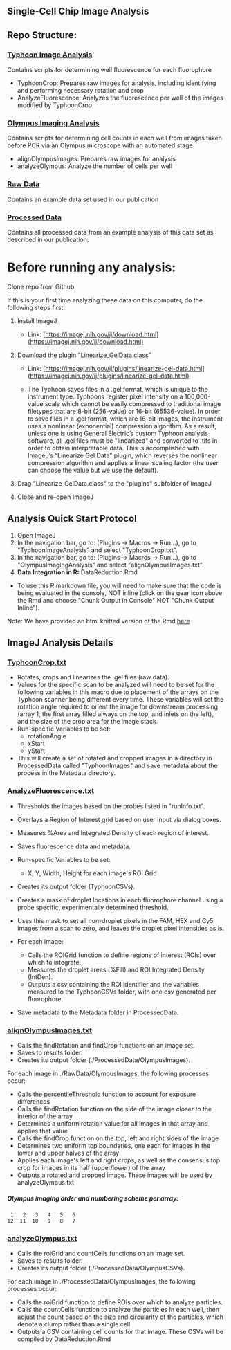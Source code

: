 ## Single-Cell Chip Image Analysis

## Repo Structure:

### [Typhoon Image Analysis](https://github.com/FredHutch/SDGenotypingAnalysis/tree/master/TyphoonImageAnalysis)
 Contains scripts for determining well fluorescence for each fluorophore

  - TyphoonCrop: Prepares raw images for analysis, including identifying and performing necessary rotation and crop
  - AnalyzeFluorescence: Analyzes the fluorescence per well of the images modified by TyphoonCrop

### [Olympus Imaging Analysis](https://github.com/FredHutch/SDGenotypingAnalysis/tree/master/OlympusImagingAnalysis)
Contains scripts for determining cell counts in each well from images taken before PCR via an Olympus microscope with an automated stage

  - alignOlympusImages:  Prepares raw images for analysis
  - analyzeOlympus:  Analyze the number of cells per well

### [Raw Data](https://github.com/FredHutch/SDGenotypingAnalysis/tree/master/RawData)
Contains an example data set used in our publication

### [Processed Data](https://github.com/FredHutch/SDGenotypingAnalysis/tree/master/ProcessedData)
Contains all processed data from an example analysis of this data set as described in our publication.

# Before running any analysis:
Clone repo from Github.

If this is your first time analyzing these data on this computer, do the following steps first:

1. Install ImageJ

    - Link:  [https://imagej.nih.gov/ij/download.html](https://imagej.nih.gov/ij/download.html)

2. Download the plugin "Linearize_GelData.class"

    - Link:  [https://imagej.nih.gov/ij/plugins/linearize-gel-data.html](https://imagej.nih.gov/ij/plugins/linearize-gel-data.html)

    - The Typhoon saves files in a .gel format, which is unique to the instrument type.  Typhoons register pixel intensity on a 100,000-value scale which cannot be easily compressed to traditional image filetypes that are 8-bit (256-value) or 16-bit (65536-value).  In order to save files in a .gel format, which are 16-bit images, the instrument uses a nonlinear (exponential) compression algorithm.  As a result, unless one is using General Electric’s custom Typhoon analysis software, all .gel files must be "linearized" and converted to .tifs in order to obtain interpretable data.  This is accomplished with ImageJ’s “Linearize Gel Data” plugin, which reverses the nonlinear compression algorithm and applies a linear scaling factor (the user can choose the value but we use the default).

3. Drag "Linearize_GelData.class" to the "plugins" subfolder of ImageJ

4. Close and re-open ImageJ


## Analysis Quick Start Protocol
1. Open ImageJ
2. In the navigation bar, go to: (Plugins -> Macros -> Run...), go to "TyphoonImageAnalysis" and select "TyphoonCrop.txt".  
3. In the navigation bar, go to: (Plugins -> Macros -> Run...), go to "OlympusImagingAnalysis" and select "alignOlympusImages.txt".
13. **Data Integration in R:**  DataReduction.Rmd
   - To use this R markdown file, you will need to make sure that the code is being evaluated in the console, NOT inline (click on the gear icon above the Rmd and choose "Chunk Output in Console" NOT "Chunk Output Inline").  

Note: We have provided an html knitted version of the Rmd [here](https://fredhutch.github.io/SDGenotypingAnalysis/index.html)

## ImageJ Analysis Details
### [TyphoonCrop.txt](https://github.com/FredHutch/SDGenotypingAnalysis/blob/master/TyphoonImageAnalysis/TyphoonCrop.txt)
  - Rotates, crops and linearizes the .gel files (raw data).
  - Values for the specific scan to be analyzed will need to be set for the following variables in this macro due to placement of the arrays on the Typhoon scanner being different every time.  These variables will set the rotation angle required to orient the image for downstream processing (array 1, the first array filled always on the top, and inlets on the left), and the size of the crop area for the image stack.  
  - Run-specific Variables to be set:
    - rotationAngle
    - xStart
    - yStart
  - This will create a set of rotated and cropped images in a directory in ProcessedData called "TyphoonImages" and save metadata about the process in the Metadata directory.  

### [AnalyzeFluorescence.txt](https://github.com/FredHutch/SDGenotypingAnalysis/blob/master/TyphoonImageAnalysis/AnalyzeFluorescence.txt)
  - Thresholds the images based on the probes listed in "runInfo.txt".
  - Overlays a Region of Interest grid based on user input via dialog boxes.
  - Measures %Area and Integrated Density of each region of interest.
  - Saves fluorescence data and metadata.

  - Run-specific Variables to be set:
    - X, Y, Width, Height for each image's ROI Grid

  - Creates its output folder (TyphoonCSVs).
  - Creates a mask of droplet locations in each fluorophore channel using a probe specific, experimentally determined threshold.
  - Uses this mask to set all non-droplet pixels in the FAM, HEX and Cy5 images from a scan to zero, and leaves the droplet pixel intensities as is.
  - For each image:
    - Calls the ROIGrid function to define regions of interest (ROIs) over which to integrate.
    - Measures the droplet areas (%Fill) and ROI Integrated Density (IntDen).
    - Outputs a csv containing the ROI identifier and the variables measured to the TyphoonCSVs folder, with one csv generated per fluorophore.
  - Save metadata to the Metadata folder in ProcessedData.


### [alignOlympusImages.txt](https://github.com/FredHutch/SDGenotypingAnalysis/blob/master/OlympusImagingAnalysis/alignOlympusImages.txt)
  - Calls the findRotation and findCrop functions on an image set.
  - Saves to results folder.
  - Creates its output folder (./ProcessedData/OlympusImages).

For each image in ./RawData/OlympusImages, the following processes occur:  

  - Calls the percentileThreshold function to account for exposure differences
  - Calls the findRotation function on the side of the image closer to the interior of the array
  - Determines a uniform rotation value for all images in that array and applies that value
  - Calls the findCrop function on the top, left and right sides of the image
  - Determines two uniform top boundaries, one each for images in the lower and upper halves of the array
  - Applies each image's left and right crops, as well as the consensus top crop for images in its half (upper/lower) of the array
  - Outputs a rotated and cropped image.  These images will be used by analyzeOlympus.txt

##### Olympus imaging order and numbering scheme per array:
	 1   2   3   4   5   6  
	12  11  10   9   8   7


### [analyzeOlympus.txt](https://github.com/FredHutch/SDGenotypingAnalysis/blob/master/OlympusImagingAnalysis/analyzeOlympus.txt)
 - Calls the roiGrid and countCells functions on an image set.
 - Saves to results folder.
 - Creates its output folder (./ProcessedData/OlympusCSVs).

For each image in ./ProcessedData/OlympusImages, the following processes occur:

  - Calls the roiGrid function to define ROIs over which to analyze particles.
  - Calls the countCells function to analyze the particles in each well, then adjust the count based on the size and circularity of the particles, which denote a clump rather than a single cell
  - Outputs a CSV containing cell counts for that image.  These CSVs will be compiled by DataReduction.Rmd
